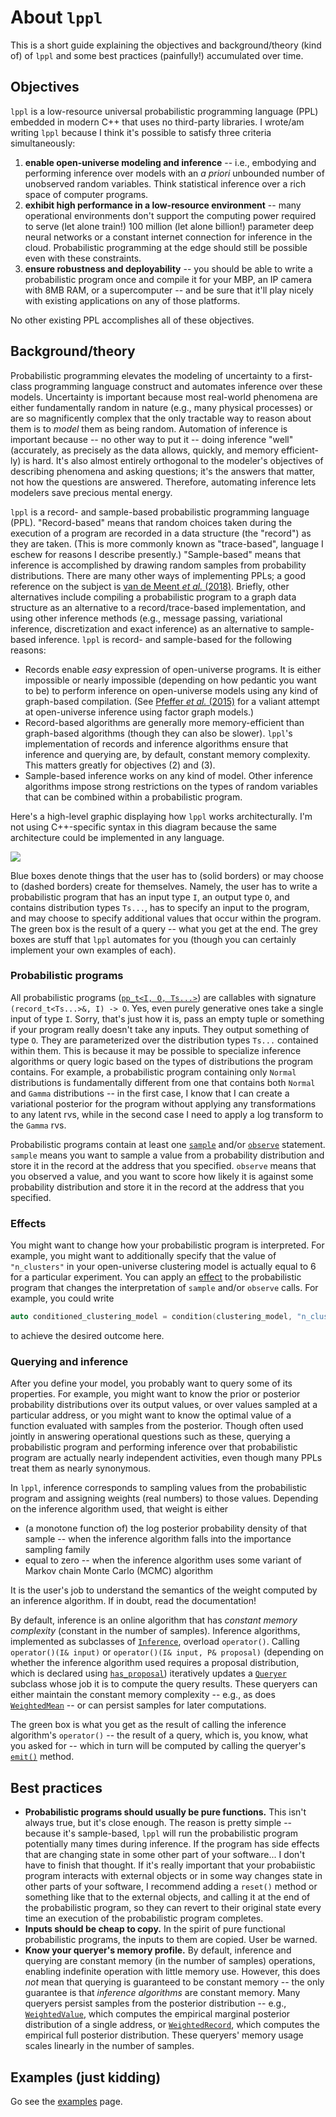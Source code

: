 # About `lppl`

This is a short guide explaining the objectives and background/theory (kind of) of `lppl` and some best practices (painfully!) 
accumulated over time.

## Objectives

`lppl` is a low-resource universal probabilistic programming language (PPL) embedded in modern C++ that uses no third-party libraries.
I wrote/am writing `lppl` because I think it's possible to satisfy three criteria simultaneously:
1. **enable open-universe modeling and inference** -- i.e., embodying and performing inference over models with an *a priori* unbounded number of unobserved random variables. Think statistical inference over a rich space of computer programs.
2. **exhibit high performance in a low-resource environment** -- many operational environments don't support the computing power required to serve (let alone train!) 100 million (let alone billion!) parameter deep neural networks or a constant internet connection for inference in the cloud. Probabilistic programming at the edge should still be possible even with these constraints. 
3. **ensure robustness and deployability** -- you should be able to write a probabilistic program once and compile it for your MBP, an IP camera with 8MB RAM, or a supercomputer -- and be sure that it'll play nicely with existing applications on any of those platforms.

No other existing PPL accomplishes all of these objectives.

## Background/theory

Probabilistic programming elevates the modeling of uncertainty to a first-class programming language construct and automates
inference over these models.
Uncertainty is important because most real-world phenomena are either fundamentally random in nature (e.g., many physical processes)
or are so magnificently complex that the only tractable way to reason about them is to *model* them as being random. 
Automation of inference is important because -- no other way to put it -- doing inference "well" (accurately, as precisely as the data allows, quickly, and memory efficient-ly) is hard. 
It's also almost entirely orthogonal to the modeler's objectives of describing phenomena and asking questions; it's the answers that matter, not how the questions are answered.
Therefore, automating inference lets modelers save precious mental energy.

`lppl` is a record- and sample-based probabilistic programming language (PPL). "Record-based" means that random choices taken during the execution of a
program are recorded in a data structure (the "record") as they are taken. (This is more commonly known as "trace-based", language I eschew for reasons I
describe presently.)
"Sample-based" means that inference is accomplished by drawing random samples from probability distributions.
There are many other ways of implementing PPLs; a good reference on the subject is [van de Meent *et al.* (2018)](https://arxiv.org/abs/1809.10756). 
Briefly, other alternatives include compiling a probabilistic program to a graph data structure as an alternative to a record/trace-based implementation, and
using other inference methods (e.g., message passing, variational inference, discretization and exact inference) as an alternative to sample-based inference.
`lppl` is record- and sample-based for the following reasons:
+ Records enable *easy* expression of open-universe programs. It is either impossible or nearly impossible (depending on how pedantic you want to be) to perform inference on open-universe models using any kind of graph-based compilation. (See [Pfeffer *et al.* (2015)](https://arxiv.org/abs/1509.03564) for a valiant attempt at open-universe inference using factor graph models.) 
+ Record-based algorithms are generally more memory-efficient than graph-based algorithms (though they can also be slower). `lppl`'s implementation of records and inference algorithms ensure that inference and querying are, by default, constant memory complexity. This matters greatly for objectives (2) and (3).
+ Sample-based inference works on any kind of model. Other inference algorithms impose strong restrictions on the types of random variables that can be combined within a probabilistic program. 

Here's a high-level graphic displaying how `lppl` works architecturally. 
I'm not using C++-specific syntax in this diagram because the same architecture could be implemented in any language.

[![](https://mermaid.ink/img/pako:eNqdkk1rwzAMhv-K0a5pGYNCcWEw6GWHMcbKLnEpIlaaUOdjsj0opf99TuJ-ZPQwmkMs5OeVX8s6QNZoAglbxrYQq-VC1SJ8Zd16l_b_tZTSW2IxmTyHfE5MdUaRq4LapG27cVK8JuI9ESs7nU5HGspzylw6LN1O07oo_0HjKbKbkL7iIzEW36gXuW9PvCdO4yrF15WbsfX0HEnxkkTbAf844bEkmm2TKjjTfYJLV1QK1je7cUG73Wjl1kXGzbrPXiw_HMVkh6uLEHkztNk7VQ9sZtDaJeWif5S8NEY-PD5pTSfnI6B_iWsosY6bHU002gKZcS_FTMz-SjvV_0B_KU80ny8ggYq4wlKHSTx0tAJXUEUKZAg18k6Bqo-BQ--az32dgXTsKQHfanS0LDEMcAUyR2NDlnTpGn4bRruf8OMvAp_w7A?type=png)](https://mermaid.live/edit#pako:eNqdkk1rwzAMhv-K0a5pGYNCcWEw6GWHMcbKLnEpIlaaUOdjsj0opf99TuJ-ZPQwmkMs5OeVX8s6QNZoAglbxrYQq-VC1SJ8Zd16l_b_tZTSW2IxmTyHfE5MdUaRq4LapG27cVK8JuI9ESs7nU5HGspzylw6LN1O07oo_0HjKbKbkL7iIzEW36gXuW9PvCdO4yrF15WbsfX0HEnxkkTbAf844bEkmm2TKjjTfYJLV1QK1je7cUG73Wjl1kXGzbrPXiw_HMVkh6uLEHkztNk7VQ9sZtDaJeWif5S8NEY-PD5pTSfnI6B_iWsosY6bHU002gKZcS_FTMz-SjvV_0B_KU80ny8ggYq4wlKHSTx0tAJXUEUKZAg18k6Bqo-BQ--az32dgXTsKQHfanS0LDEMcAUyR2NDlnTpGn4bRruf8OMvAp_w7A)

Blue boxes denote things that the user has to (solid borders) or may choose to (dashed borders) create for themselves.
Namely, the user has to write a probabilistic program that has an input type `I`, an output type `O`, and contains distribution types `Ts...`, has to specify an input to
the program, and may choose to specify additional values that occur within the program.
The green box is the result of a query -- what you get at the end.
The grey boxes are stuff that `lppl` automates for you (though you can certainly implement your own examples of each).

### Probabilistic programs
All probabilistic programs ([`pp_t<I, O, Ts...>`](https://davidrushingdewhurst.com/lppl/docs/record_8hpp_afdf9cf3c04bf7ff49b58b94a963be084.html#afdf9cf3c04bf7ff49b58b94a963be084)) are callables with signature `(record_t<Ts...>&, I) -> O`.
Yes, even purely generative ones take a single input of type `I`. Sorry, that's just how it is, pass an empty tuple or
something if your program really doesn't take any inputs. They output something of type `O`.
They are parameterized over the distribution types `Ts...` contained within them.
This is because it may be possible to specialize inference algorithms or query logic based on the types of distributions the program contains.
For example, a probabilistic program containing only `Normal` distributions is fundamentally different from one that contains both `Normal` and `Gamma` distributions -- in 
the first case, I know that I can create a variational posterior for the program without applying any transformations to any latent rvs, while in the second
case I need to apply a log transform to the `Gamma` rvs.

Probabilistic programs contain at least one [`sample`](https://davidrushingdewhurst.com/lppl/docs/record_8hpp_af77cbf37e8e287b1c525391a1792b1e2.html#af77cbf37e8e287b1c525391a1792b1e2) and/or [`observe`](https://davidrushingdewhurst.com/lppl/docs/record_8hpp_a547ca9c02e881d0db9fa4ec397a7f63a.html#a547ca9c02e881d0db9fa4ec397a7f63a) statement. 
`sample` means you want to sample a value from a probability distribution and store it in the record at the address
that you specified. `observe` means that you observed a value, and you want to score how likely it is against some probability distribution and store it in the record at the address that you specified.

### Effects
You might want to change how your probabilistic program is interpreted. For example, you might want to additionally specify that the value of `"n_clusters"` in your
open-universe clustering model is actually equal to 6 for a particular experiment.
You can apply an [effect](https://davidrushingdewhurst.com/lppl/docs/effects_8hpp.html) to the probabilistic program that changes the interpretation of `sample` and/or
`observe` calls. For example, you could write 
```cpp
auto conditioned_clustering_model = condition(clustering_model, "n_clusters", 6);
```
to achieve the desired outcome here.

### Querying and inference

After you define your model, you probably want to query some of its properties. 
For example, you might want to know the prior or posterior probability distributions over its output values,
or over values sampled at a particular address, or you might want to know the optimal value of a function evaluated with samples
from the posterior.
Though often used jointly in answering operational questions such as these,
querying a probabilistic program and performing inference over that probabilistic program are actually nearly independent activities,
even though many PPLs treat them as nearly synonymous.

In `lppl`, inference corresponds to sampling values from the probabilistic program and assigning weights (real numbers) to those values.
Depending on the inference algorithm used, that weight is either

+ (a monotone function of) the log posterior probability density of that sample -- when the inference algorithm falls into the
importance sampling family
+ equal to zero -- when the inference algorithm uses some variant of Markov chain Monte Carlo (MCMC) algorithm

It is the user's job to understand the semantics of the weight computed by an inference algorithm.
If in doubt, read the documentation!

By default, inference is an online algorithm that has *constant memory complexity* (constant in the number of samples).
Inference algorithms, implemented as subclasses of [`Inference`](https://davidrushingdewhurst.com/lppl/docs/structInference.html),
overload `operator()`. Calling `operator()(I& input)` or `operator()(I& input, P& proposal)` (depending on whether the inference algorithm
used requires a proposal distribution, which is declared using [`has_proposal`](https://davidrushingdewhurst.com/lppl/docs/structhas__proposal.html))
iteratively updates a [`Queryer`](https://davidrushingdewhurst.com/lppl/docs/classQueryer.html) subclass whose job it is to compute the query results.
These queryers can either maintain the constant memory complexity -- e.g., as does [`WeightedMean`](https://davidrushingdewhurst.com/lppl/docs/classWeightedMean.html) -- or can persist samples for later computations.

The green box is what you get as the result of calling the inference algorithm's `operator()` -- the result of a query, which is, you know, what you asked for -- which in
turn will be computed by calling the queryer's [`emit()`](https://davidrushingdewhurst.com/lppl/docs/classQueryer.html#acc4cad1eebb8f9911809f5630a2e14b5) method. 

## Best practices

+ **Probabilistic programs should usually be pure functions.**
This isn't always true, but it's close enough. The reason is pretty simple -- because it's sample-based, `lppl` will run the probabilistic
program potentially many times during inference. If the program has side effects that are changing state in some other part of your software... I don't have to finish
that thought. If it's really important that your probabiistic program interacts with external objects or in some way changes state in other parts of your software,
I recommend adding a `reset()` method or something like that to the external objects, and calling it at the end of the probabilistic program,
so they can revert to their original state every time an execution of the probabilistic program completes.
+ **Inputs should be cheap to copy.** In the spirit of pure functional probabilistic programs, the inputs to them are copied. User be warned.
+ **Know your queryer's memory profile.** By default, inference and querying are constant memory (in the number of samples) operations, enabling indefinite operation
with little memory use. However, this does *not* mean that querying is guaranteed to be constant memory -- the only guarantee is that *inference algorithms*
are constant memory. Many queryers persist samples from the posterior distribution -- e.g., [`WeightedValue`](https://davidrushingdewhurst.com/lppl/docs/classWeightedValue.html), which computes the 
empirical marginal posterior distribution of a single address, or [`WeightedRecord`](https://davidrushingdewhurst.com/lppl/docs/classWeightedRecord.html), which computes the empirical full posterior distribution. These queryers' memory usage scales linearly in the number of samples.


## Examples (just kidding)
Go see the [examples](../examples/index.md) page.